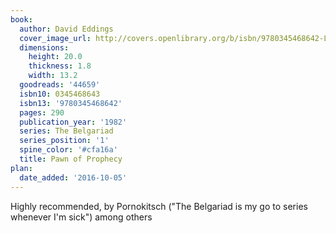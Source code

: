 ```yaml
---
book:
  author: David Eddings
  cover_image_url: http://covers.openlibrary.org/b/isbn/9780345468642-L.jpg
  dimensions:
    height: 20.0
    thickness: 1.8
    width: 13.2
  goodreads: '44659'
  isbn10: 0345468643
  isbn13: '9780345468642'
  pages: 290
  publication_year: '1982'
  series: The Belgariad
  series_position: '1'
  spine_color: '#cfa16a'
  title: Pawn of Prophecy
plan:
  date_added: '2016-10-05'
---
```


Highly recommended, by Pornokitsch ("The Belgariad is my go to series whenever I'm sick") among others
